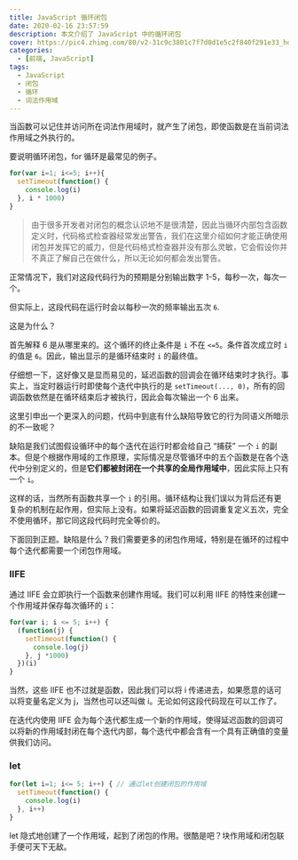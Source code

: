 ```yaml
---
title: JavaScript 循环闭包
date: 2020-02-16 23:57:59
description: 本文介绍了 JavaScript 中的循环闭包
cover: https://pic4.zhimg.com/80/v2-31c9c3801c7f7d0d1e5c2f840f291e33_hd.jpg
categories:
  - [前端, JavaScript]
tags:
  - JavaScript
  - 闭包
  - 循环
  - 词法作用域
---
```


<ins class="adsbygoogle" style="display:block; text-align:center;"  data-ad-layout="in-article" data-ad-format="fluid" data-ad-client="ca-pub-7962287588031867" data-ad-slot="2542544532"></ins><script> (adsbygoogle = window.adsbygoogle || []).push({});</script>

当函数可以记住并访问所在词法作用域时，就产生了闭包，即使函数是在当前词法作用域之外执行的。

要说明循环闭包，for 循环是最常见的例子。

```js
for(var i=1; i<=5; i++){
  setTimeout(function() {
    console.log(i)
  }, i * 1000)
}
```

> 由于很多开发者对闭包的概念认识地不是很清楚，因此当循环内部包含函数定义时，代码格式检查器经常发出警告，我们在这里介绍如何才能正确使用闭包并发挥它的威力，但是代码格式检查器并没有那么灵敏，它会假设你并不真正了解自己在做什么，所以无论如何都会发出警告。

正常情况下，我们对这段代码行为的预期是分别输出数字 1-5，每秒一次，每次一个。

但实际上，这段代码在运行时会以每秒一次的频率输出五次 `6`.

这是为什么？

首先解释 6 是从哪里来的。这个循环的终止条件是 `i` 不在 `<=5`。条件首次成立时 `i` 的值是 `6`。因此，输出显示的是循环结束时 `i` 的最终值。

仔细想一下，这好像又是显而易见的，延迟函数的回调会在循环结束时才执行。事实上，当定时器运行时即使每个迭代中执行的是 `setTimeout(..., 0)`，所有的回调函数依然是在循环结束后才被执行，因此会每次输出一个 6 出来。

这里引申出一个更深入的问题，代码中到底有什么缺陷导致它的行为同语义所暗示的不一致呢？

缺陷是我们试图假设循环中的每个迭代在运行时都会给自己 “捕获” 一个 `i` 的副本。但是个根据作用域的工作原理，实际情况是尽管循环中的五个函数是在各个迭代中分别定义的，但是**它们都被封闭在一个共享的全局作用域中**，因此实际上只有一个 `i`。

这样的话，当然所有函数共享一个 `i` 的引用。循环结构让我们误以为背后还有更复杂的机制在起作用，但实际上没有。如果将延迟函数的回调重复定义五次，完全不使用循环，那它同这段代码时完全等价的。

下面回到正题。缺陷是什么？我们需要更多的闭包作用域，特别是在循环的过程中每个迭代都需要一个闭包作用域。

### IIFE

通过 IIFE 会立即执行一个函数来创建作用域。我们可以利用 IIFE 的特性来创建一个作用域并保存每次循环的 `i`：

```js
for(var i; i <= 5; i++) {
  (function(j) {
    setTimeout(function() {
      console.log(j)
    }, j *1000)
  })(i)
}
```

当然，这些 IIFE 也不过就是函数，因此我们可以将 i 传递进去，如果愿意的话可以将变量名定义为 j，当然也可以还叫做 i。无论如何这段代码现在可以工作了。

在迭代内使用 IIFE 会为每个迭代都生成一个新的作用域，使得延迟函数的回调可以将新的作用域封闭在每个迭代内部，每个迭代中都会含有一个具有正确值的变量供我们访问。

### let

```js
for(let i=1; i<= 5; i++) { // 通过let创建闭包的作用域
  setTimeout(function() {
    console.log(i)
  }, i++)
}
```

let 隐式地创建了一个作用域，起到了闭包的作用。很酷是吧？块作用域和闭包联手便可天下无敌。
